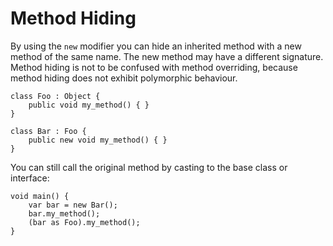 # Method Hiding
By using the `new` modifier you can hide an inherited method with a new method of the same name. The new method may have a different signature. Method hiding is not to be confused with method overriding, because method hiding does not exhibit polymorphic behaviour. 

```vala
class Foo : Object {
    public void my_method() { }
}

class Bar : Foo {
    public new void my_method() { }
}
```

You can still call the original method by casting to the base class or interface: 

```vala
void main() {
    var bar = new Bar();
    bar.my_method();
    (bar as Foo).my_method();
}
```
